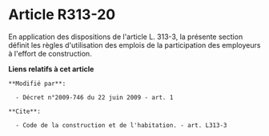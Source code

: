 # Article R313-20

En application des dispositions de l'article L. 313-3, la présente section définit les règles d'utilisation des emplois de la
participation des employeurs à l'effort de construction.

**Liens relatifs à cet article**

	**Modifié par**:

	  - Décret n°2009-746 du 22 juin 2009 - art. 1

	**Cite**:

	  - Code de la construction et de l'habitation. - art. L313-3
